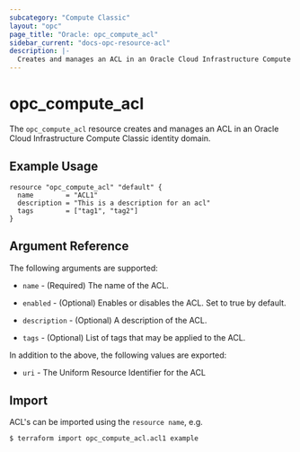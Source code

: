 ```yaml
---
subcategory: "Compute Classic"
layout: "opc"
page_title: "Oracle: opc_compute_acl"
sidebar_current: "docs-opc-resource-acl"
description: |-
  Creates and manages an ACL in an Oracle Cloud Infrastructure Compute Classic identity domain.
---
```


# opc\_compute\_acl

The ``opc_compute_acl`` resource creates and manages an ACL in an Oracle Cloud Infrastructure Compute Classic identity domain.

## Example Usage

```hcl
resource "opc_compute_acl" "default" {
  name        = "ACL1"
  description = "This is a description for an acl"
  tags        = ["tag1", "tag2"]
}
```

## Argument Reference

The following arguments are supported:

* `name` - (Required) The name of the ACL.

* `enabled` - (Optional) Enables or disables the ACL. Set to true by default.

* `description` - (Optional) A description of the ACL.

* `tags` - (Optional) List of tags that may be applied to the ACL.

In addition to the above, the following values are exported:

* `uri` - The Uniform Resource Identifier for the ACL

## Import

ACL's can be imported using the `resource name`, e.g.

```shell
$ terraform import opc_compute_acl.acl1 example
```
